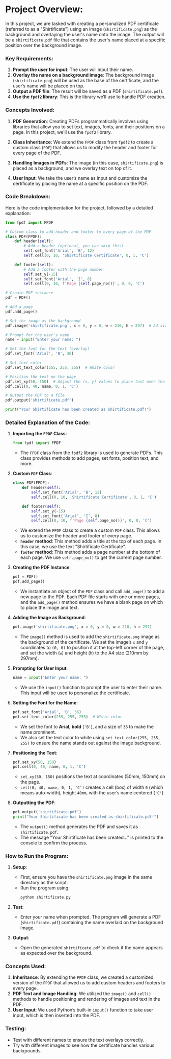 # **Project Overview**:

In this project, we are tasked with creating a personalized PDF certificate (referred to as a "Shirtificate") using an image (`shirtificate.png`) as the background and overlaying the user's name onto the image. The output will be a `shirtificate.pdf` file that contains the user's name placed at a specific position over the background image.

### **Key Requirements**:
1. **Prompt the user for input**: The user will input their name.
2. **Overlay the name on a background image**: The background image (`shirtificate.png`) will be used as the base of the certificate, and the user’s name will be placed on top.
3. **Output a PDF file**: The result will be saved as a PDF (`shirtificate.pdf`).
4. **Use the `fpdf2` library**: This is the library we’ll use to handle PDF creation.

### **Concepts Involved**:
1. **PDF Generation**: Creating PDFs programmatically involves using libraries that allow you to set text, images, fonts, and their positions on a page. In this project, we'll use the `fpdf2` library.
   
2. **Class Inheritance**: We extend the `FPDF` class from `fpdf2` to create a custom class (`PDF`) that allows us to modify the header and footer for every page of the PDF.

3. **Handling Images in PDFs**: The image (in this case, `shirtificate.png`) is placed as a background, and we overlay text on top of it.

4. **User Input**: We take the user’s name as input and customize the certificate by placing the name at a specific position on the PDF.

### **Code Breakdown**:

Here is the code implementation for the project, followed by a detailed explanation:

```python
from fpdf import FPDF

# Custom class to add header and footer to every page of the PDF
class PDF(FPDF):
    def header(self):
        # Add a header (optional, you can skip this)
        self.set_font('Arial', 'B', 12)
        self.cell(0, 10, 'Shirtificate Certificate', 0, 1, 'C')

    def footer(self):
        # Add a footer with the page number
        self.set_y(-15)
        self.set_font('Arial', 'I', 8)
        self.cell(0, 10, f'Page {self.page_no()}', 0, 0, 'C')

# Create PDF instance
pdf = PDF()

# Add a page
pdf.add_page()

# Set the image as the background
pdf.image('shirtificate.png', x = 0, y = 0, w = 210, h = 297)  # A4 size

# Prompt for the user's name
name = input("Enter your name: ")

# Set the font for the text (overlay)
pdf.set_font('Arial', 'B', 36)

# Set text color
pdf.set_text_color(255, 255, 255)  # White color

# Position the text on the page
pdf.set_xy(50, 150)  # Adjust the (x, y) values to place text over the image
pdf.cell(0, 40, name, 0, 1, 'C')

# Output the PDF to a file
pdf.output('shirtificate.pdf')

print("Your Shirtificate has been created as shirtificate.pdf!")
```

### **Detailed Explanation of the Code**:

1. **Importing the `FPDF` Class**:
   ```python
   from fpdf import FPDF
   ```
   - The `FPDF` class from the `fpdf2` library is used to generate PDFs. This class provides methods to add pages, set fonts, position text, and more.

2. **Custom `PDF` Class**:
   ```python
   class PDF(FPDF):
       def header(self):
           self.set_font('Arial', 'B', 12)
           self.cell(0, 10, 'Shirtificate Certificate', 0, 1, 'C')

       def footer(self):
           self.set_y(-15)
           self.set_font('Arial', 'I', 8)
           self.cell(0, 10, f'Page {self.page_no()}', 0, 0, 'C')
   ```
   - We extend the `FPDF` class to create a custom `PDF` class. This allows us to customize the header and footer of every page.
   - **`header` method**: This method adds a title at the top of each page. In this case, we use the text "Shirtificate Certificate".
   - **`footer` method**: This method adds a page number at the bottom of each page. We use `self.page_no()` to get the current page number.

3. **Creating the PDF Instance**:
   ```python
   pdf = PDF()
   pdf.add_page()
   ```
   - We instantiate an object of the `PDF` class and call `add_page()` to add a new page to the PDF. Each PDF file starts with one or more pages, and the `add_page()` method ensures we have a blank page on which to place the image and text.

4. **Adding the Image as Background**:
   ```python
   pdf.image('shirtificate.png', x = 0, y = 0, w = 210, h = 297)
   ```
   - The `image()` method is used to add the `shirtificate.png` image as the background of the certificate. We set the image’s `x` and `y` coordinates to `(0, 0)` to position it at the top-left corner of the page, and set the width (`w`) and height (`h`) to the A4 size (210mm by 297mm).

5. **Prompting for User Input**:
   ```python
   name = input("Enter your name: ")
   ```
   - We use the `input()` function to prompt the user to enter their name. This input will be used to personalize the certificate.

6. **Setting the Font for the Name**:
   ```python
   pdf.set_font('Arial', 'B', 36)
   pdf.set_text_color(255, 255, 255)  # White color
   ```
   - We set the font to **Arial**, **bold** (`'B'`), and a size of `36` to make the name prominent.
   - We also set the text color to white using `set_text_color(255, 255, 255)` to ensure the name stands out against the image background.

7. **Positioning the Text**:
   ```python
   pdf.set_xy(50, 150)
   pdf.cell(0, 40, name, 0, 1, 'C')
   ```
   - `set_xy(50, 150)` positions the text at coordinates (50mm, 150mm) on the page.
   - `cell(0, 40, name, 0, 1, 'C')` creates a cell (box) of width `0` (which means auto-width), height `40mm`, with the user’s name centered (`'C'`).

8. **Outputting the PDF**:
   ```python
   pdf.output('shirtificate.pdf')
   print("Your Shirtificate has been created as shirtificate.pdf!")
   ```
   - The `output()` method generates the PDF and saves it as `shirtificate.pdf`.
   - The message "Your Shirtificate has been created..." is printed to the console to confirm the process.

### **How to Run the Program**:

1. **Setup**:
   - First, ensure you have the `shirtificate.png` image in the same directory as the script.
   - Run the program using:
     ```bash
     python shirtificate.py
     ```

2. **Test**:
   - Enter your name when prompted. The program will generate a PDF (`shirtificate.pdf`) containing the name overlaid on the background image.

3. **Output**:
   - Open the generated `shirtificate.pdf` to check if the name appears as expected over the background.

### **Concepts Used**:
1. **Inheritance**: By extending the `FPDF` class, we created a customized version of the `FPDF` that allowed us to add custom headers and footers to every page.
2. **PDF Text and Image Handling**: We utilized the `image()` and `cell()` methods to handle positioning and rendering of images and text in the PDF.
3. **User Input**: We used Python’s built-in `input()` function to take user input, which is then inserted into the PDF.

### **Testing**:
- Test with different names to ensure the text overlays correctly.
- Try with different images to see how the certificate handles various backgrounds.
